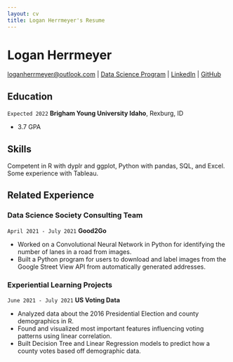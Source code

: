 ```yaml
---
layout: cv
title: Logan Herrmeyer's Resume
---
```

# Logan Herrmeyer

<div id="webaddress">
<a href="loganherrmeyer@outlook.com">loganherrmeyer@outlook.com</a>
| <a href="https://byuidatascience.github.io/development.html">Data Science Program</a>
| <a href="https://www.linkedin.com/groups/13537407/">LinkedIn</a>
| <a href="https://github.com/LHerrmeyer">GitHub</a>
</div>

<!-- https://www.monique.tech/the-art-of-markdown -->

## Education

`Expected 2022`
__Brigham Young University Idaho__, Rexburg, ID

- 3.7 GPA

## Skills

Competent in R with dyplr and ggplot, Python with pandas, SQL, and Excel. Some experience with Tableau.

## Related Experience

### Data Science Society Consulting Team

`April 2021 - July 2021`
__Good2Go__

- Worked on a Convolutional Neural Network in Python for identifying the number of lanes in a road from images.
- Built a Python program for users to download and label images from the Google Street View API from automatically generated addresses.

### Experiential Learning Projects

`June 2021 - July 2021`
__US Voting Data__

- Analyzed data about the 2016 Presidential Election and county demographics in R.
- Found and visualized most important features influencing voting patterns using linear correlation.
- Built Decision Tree and Linear Regression models to predict how a county votes based off demographic data.

<!-- ### Footer

Last updated: May 2013 -->


